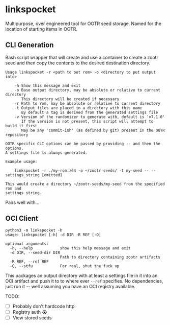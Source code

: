 # linkspocket

Multipurpose, over engineered tool for OOTR seed storage. Named for the
location of starting items in OOTR.

## CLI Generation

Bash script wrapper that will create and use a container to create a zootr seed
and then copy the contents to the desired destination directory.

```
Usage linkspocket -r <path to oot rom> -o <directory to put output into>

    -h Show this message and exit
    -o Base output directory, may be absolute or relative to current directory
       This directory will be created if necessary
    -r Path to rom, may be absolute or relative to current directory
    -t Output files are placed in a directory with this name
       By default a tag is derived from the generated settings file
    -v Version of the randomizer to generate with, default is 'v7.1.0'
       If the version is not present, this script will attempt to build it first
       May be any 'commit-ish' (as defined by git) present in the OOTR repository

OOTR specific CLI options can be passed by providing -- and then the options.
A settings file is always generated.

Example usage:

    linkspocket -r ./my-rom.z64 -o ~/zootr-seeds/ -t my-seed -- --settings_string [omitted]

This would create a directory ~/zootr-seeds/my-seed from the specified rom and
settings string.
```

Pairs well with...

## OCI Client

```
python3 -m linkspocket -h
usage: linkspocket [-h] -d DIR -R REF [-Q]

optional arguments:
  -h, --help            show this help message and exit
  -d DIR, --seed-dir DIR
                        Path to directory containing zootr artifacts
  -R REF, --ref REF
  -Q, --stfu            For real, shut the fuck up
```

This packages an output directory with at least a settings file in it into an
OCI artifact and push it to to where ever `--ref` specifies. No dependencies,
just run it -- well assuming you have an OCI registry available.

TODO:
- [ ] Probably don't hardcode http
- [ ] Registry auth :sob:
- [ ] View stored seeds
